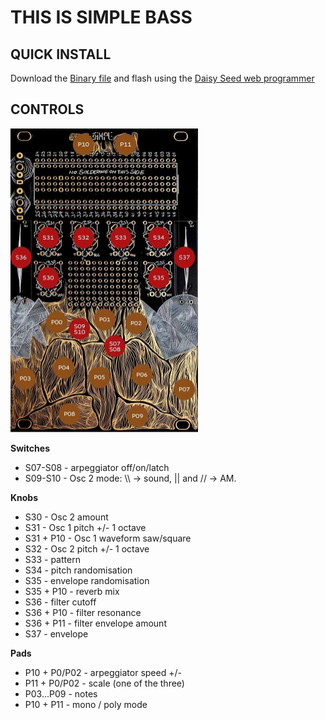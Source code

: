 # THIS IS SIMPLE BASS

## QUICK INSTALL
Download the [Binary file](https://github.com/Synthux-Academy/simple-touch-instruments/raw/main/daisyduino/TouchBass/TouchBass.bin) and flash using the [Daisy Seed web programmer](https://electro-smith.github.io/Programmer/)

## CONTROLS
<img src="../../touch.jpeg" width="300"/>

**Switches**
- S07-S08 - arpeggiator off/on/latch
- S09-S10 - Osc 2 mode: \\\ → sound, || and // → AM.     

**Knobs**
- S30 - Osc 2 amount
- S31 - Osc 1 pitch +/- 1 octave
- S31 + P10 - Osc 1 waveform saw/square
- S32 - Osc 2 pitch +/- 1 octave
- S33 - pattern
- S34 - pitch randomisation
- S35 - envelope randomisation
- S35 + P10 - reverb mix
- S36 - filter cutoff
- S36 + P10 - filter resonance
- S36 + P11 - filter envelope amount
- S37 - envelope

**Pads**
- P10 + P0/P02 - arpeggiator speed +/-
- P11 + P0/P02 - scale (one of the three)
- P03...P09 - notes
- P10 + P11 - mono / poly mode
  
